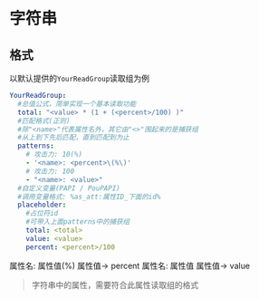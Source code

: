 # 字符串

## 格式

以默认提供的`YourReadGroup`读取组为例

```yaml
YourReadGroup:
  #总值公式，简单实现一个基本读取功能
  total: "<value> * (1 + (<percent>/100) )"
  #匹配格式(正则)
  #除"<name>"代表属性名外，其它由"<>"围起来的是捕获组
  #从上到下先后匹配，直到匹配到为止
  patterns:
    # 攻击力: 10(%)
    - '<name>: <percent>\(%\)'
    # 攻击力: 100
    - "<name>: <value>"
  #自定义变量(PAPI / PouPAPI)
  #调用变量格式: %as_att:属性ID_下面的id%
  placeholder:
    #占位符id
    #可带入上面patterns中的捕获组
    total: <total>
    value: <value>
    percent: <percent>/100
```

属性名: 属性值(%) 属性值-> percent
属性名: 属性值 属性值-> value

> 字符串中的属性，需要符合此属性读取组的格式
